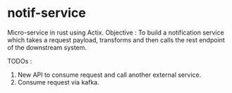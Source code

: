 # notif-service
Micro-service in rust using Actix. 
Objective : To build a notification service which takes a request payload, transforms and then calls the rest endpoint of the downstream system.

TODOs :
1. New API to consume request and call another external service.
2. Consume request via kafka.
